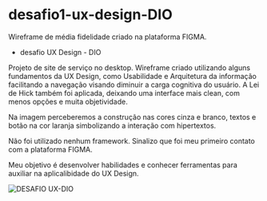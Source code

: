 # desafio1-ux-design-DIO

Wireframe de média fidelidade criado na plataforma FIGMA.
- desafio UX Design - DIO

Projeto de site de serviço no desktop.
Wireframe criado utilizando alguns fundamentos da UX Design, como Usabilidade e Arquitetura da informação
facilitando a navegação visando diminuir a carga cognitiva do usuário.
A Lei de Hick também foi aplicada, deixando uma interface mais clean, com menos opções e muita objetividade.

Na imagem perceberemos a construção nas cores cinza e branco, textos e botão na cor laranja simbolizando a interação com hipertextos.

Não foi utilizado nenhum framework.
Sinalizo que foi meu primeiro contato com a plataforma FIGMA.

Meu objetivo é desenvolver habilidades e conhecer ferramentas para auxiliar na aplicalibidade do UX Design.


![DESAFIO UX-DIO](https://user-images.githubusercontent.com/121823888/220809931-26df981d-dbd8-4657-99b0-3725ab3f4919.png)



